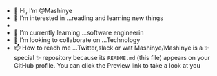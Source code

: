 - 👋 Hi, I’m @Mashinye
- 👀 I’m interested in ...reading and learning new things 
- 
- 🌱 I’m currently learning ...software engineerin
- 💞️ I’m looking to collaborate on ...Technology 
- 📫 How to reach me ...Twitter,slack or wat
Mashinye/Mashinye is a ✨ special ✨ repository because its `README.md` (this file) appears on your GitHub profile.
You can click the Preview link to take a look at you
